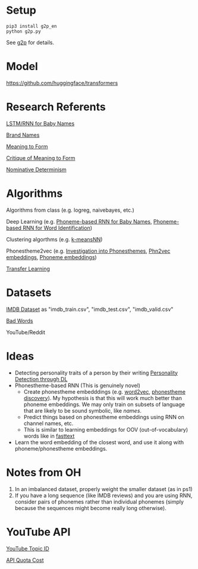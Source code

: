 # Setup
```
pip3 install g2p_en
python g2p.py
```
See [g2p](https://github.com/Kyubyong/g2p) for details.

# Model

https://github.com/huggingface/transformers

# Research Referents
[LSTM/RNN for Baby Names](https://towardsdatascience.com/can-data-science-help-you-pick-a-baby-name-b7e98a98268e)

[Brand Names](https://www.nickkolenda.com/brand-names/)

[Meaning to Form](https://www.aclweb.org/anthology/P19-1171.pdf)

[Critique of Meaning to Form](https://medium.com/@rmalouf/measuring-systematicity-aa562e73f7af)

[Nominative Determinism](https://en.wikipedia.org/wiki/Nominative_determinism)

# Algorithms
Algorithms from class (e.g. logreg, naivebayes, etc.)

Deep Learning (e.g. [Phoneme-based RNN for Baby Names](https://towardsdatascience.com/can-data-science-help-you-pick-a-baby-name-b7e98a98268e), [Phoneme-based RNN for Word Identification](http://papers.neurips.cc/paper/372-a-recurrent-neural-network-for-word-identification-from-continuous-phoneme-strings.pdf))

Clustering algorthms (e.g. [k-meansNN](https://arxiv.org/pdf/1808.07292.pdf))

Phonestheme2vec (e.g. [Investigation into Phonesthemes](https://www.aclweb.org/anthology/N16-1038.pdf), [Phn2vec embeddings](https://bootphon.blogspot.com/2014/05/phn2vec-embeddings.html), [Phoneme embeddings](https://scholarworks.umass.edu/cgi/viewcontent.cgi?article=1037&context=scil))

[Transfer Learning](https://www.coursera.org/learn/convolutional-neural-networks/lecture/4THzO/transfer-learning)

# Datasets
[IMDB Dataset](https://www.kaggle.com/columbine/imdb-dataset-sentiment-analysis-in-csv-format) as "imdb\_train.csv", "imdb\_test.csv", "imdb\_valid.csv"

[Bad Words](https://www.freewebheaders.com/bad-words-list-and-page-moderation-words-list-for-facebook/)

YouTube/Reddit

# Ideas
- Detecting personality traits of a person by their writing [Personality Detection through DL](https://link.springer.com/article/10.1007/s10462-019-09770-z)
- Phonestheme-based RNN (This is genuinely novel)
  - Create phonestheme embedddings (e.g. [word2vec](https://jalammar.github.io/illustrated-word2vec/), [phonestheme discovery](https://www.aclweb.org/anthology/W18-1206/)). My hypothesis is that this will work much better than phoneme embeddings. We may only train on subsets of language that are likely to be sound symbolic, like *names*.
  - Predict things based on phonestheme embeddings using RNN on channel names, etc.
  - This is similar to learning embeddings for OOV (out-of-vocabulary) words like in [fasttext](https://datascience.stackexchange.com/questions/54806/word-embedding-of-a-new-word-which-was-not-in-training)
- Learn the word embedding of the closest word, and use it along with phoneme/phonestheme embeddings.

# Notes from OH
1. In an imbalanced dataset, properly weight the smaller dataset (as in ps1)
2. If you have a long sequence (like IMDB reviews) and you are using RNN, consider pairs of phonemes rather than individual phonemes (simply because the sequences might become really long otherwise).

# YouTube API
[YouTube Topic ID](https://gist.github.com/stpe/2951130dfc8f1d0d1a2ad736bef3b703)

[API Quota Cost](https://developers.google.com/youtube/v3/determine_quota_cost)
